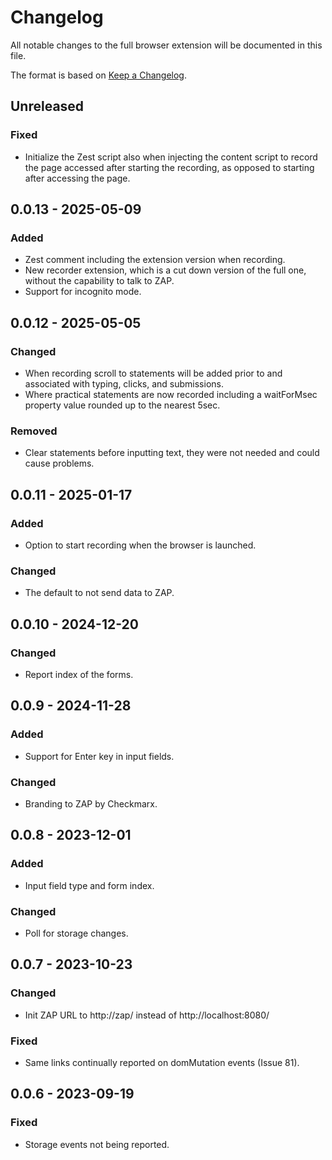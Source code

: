 # Changelog
All notable changes to the full browser extension will be documented in this file.

The format is based on [Keep a Changelog](https://keepachangelog.com/en/1.0.0/).

## Unreleased

### Fixed
- Initialize the Zest script also when injecting the content script to record the page accessed after starting the recording, as opposed to starting after accessing the page.

## 0.0.13 - 2025-05-09

### Added
- Zest comment including the extension version when recording.
- New recorder extension, which is a cut down version of the full one, without the capability to talk to ZAP.
- Support for incognito mode.

## 0.0.12 - 2025-05-05

### Changed
- When recording scroll to statements will be added prior to and associated with typing, clicks, and submissions.
- Where practical statements are now recorded including a waitForMsec property value rounded up to the nearest 5sec.

### Removed
- Clear statements before inputting text, they were not needed and could cause problems.

## 0.0.11 - 2025-01-17

### Added
- Option to start recording when the browser is launched.

### Changed
- The default to not send data to ZAP.

## 0.0.10 - 2024-12-20

### Changed
- Report index of the forms.

## 0.0.9 - 2024-11-28

### Added
- Support for Enter key in input fields.

### Changed
- Branding to ZAP by Checkmarx.

## 0.0.8 - 2023-12-01

### Added
- Input field type and form index.

### Changed
- Poll for storage changes.

## 0.0.7 - 2023-10-23

### Changed
- Init ZAP URL to http://zap/ instead of http://localhost:8080/

### Fixed
- Same links continually reported on domMutation events (Issue 81).

## 0.0.6 - 2023-09-19

### Fixed
- Storage events not being reported.
